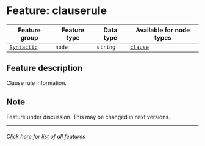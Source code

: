 # Feature: clauserule

Feature group | Feature type | Data type | Available for node types
---  | --- | --- | ---
[`Syntactic`](home.md#syntactic-features) | `node` | `string` | [`clause`](clausenodefeatures.md#readme)

## Feature description 
Clause rule information.

## Note
Feature under discussion. This may be changed in next versions.

---
###### [Click here for list of all features](home.md#readme)
